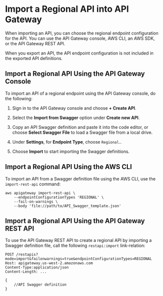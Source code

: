 # Import a Regional API into API Gateway<a name="import-export-api-endpoints"></a>

When importing an API, you can choose the regional endpoint configuration for the API\. You can use the API Gateway console, AWS CLI, an AWS SDK, or the API Gateway REST API\.

When you export an API, the API endpoint configuration is not included in the exported API definitions\.

## Import a Regional API Using the API Gateway Console<a name="import-regional-api-with-console"></a>

To import an API of a regional endpoint using the API Gateway console, do the following:

1.  Sign in to the API Gateway console and choose **\+ Create API**\. 

1.  Select the **Import from Swagger** option under **Create new API**\.

1.  Copy an API Swagger definition and paste it into the code editor, or choose **Select Swagger File** to load a Swagger file from a local drive\.

1.  Under **Settings**, for **Endpoint Type**, choose `Regional`\.\.

1.  Choose **Import** to start importing the Swagger definitions\.

## Import a Regional API Using the AWS CLI<a name="import-regional-api-with-awscli"></a>

To import an API from a Swagger definition file using the AWS CLI, use the `import-rest-api` command:

```
aws apigateway import-rest-api \
    --endpointConfigurationTypes 'REGIONAL' \
    --fail-on-warnings \
    --body 'file://path/to/API_Swagger_template.json'
```

## Import a Regional API Using the API Gateway REST API<a name="import-regional-api-with-restapi"></a>

To use the API Gateway REST API to create a regional API by importing a Swagger definition file, call the following `restapi:import` link\-relation:

```
POST /restapis?mode=import&failonwarnings=true&endpointConfigurationTypes=REGIONAL
Host: apigateway.us-west-2.amazonaws.com
Content-Type:application/json
Content-Length: ...

{
    //API Swagger definition
}
```